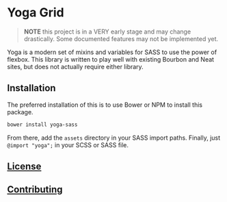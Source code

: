 # Yoga Grid

> **NOTE** this project is in a VERY early stage and may change drastically.
> Some documented features may not be implemented yet.

Yoga is a modern set of mixins and variables for SASS to use the power of flexbox.
This library is written to play well with existing Bourbon and Neat sites, but does not actually require either library.

## Installation

The preferred installation of this is to use Bower or NPM to install this package.

```sh
bower install yoga-sass
```

From there, add the `assets` directory in your SASS import paths.
Finally, just `@import "yoga";` in your SCSS or SASS file.

## [License](LICENSE.md)

## [Contributing](CONTRIBUTING.md)
